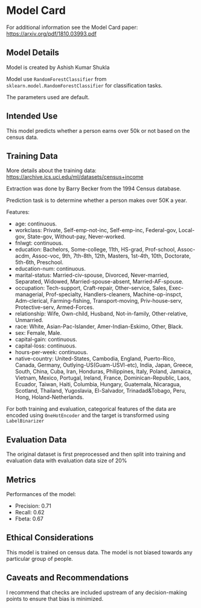 # Model Card

For additional information see the Model Card paper: https://arxiv.org/pdf/1810.03993.pdf

## Model Details
Model is created by Ashish Kumar Shukla

Model use `RandomForestClassifier` from `sklearn.model.RandomForestClassifier` for classification tasks.

The parameters used are default.

## Intended Use
This model predicts whether a person earns over 50k or not based on the census data.

## Training Data
More details about the training data: https://archive.ics.uci.edu/ml/datasets/census+income

Extraction was done by Barry Becker from the 1994 Census database.

Prediction task is to determine whether a person makes over 50K a year.

Features:
 - age: continuous.
 - workclass: Private, Self-emp-not-inc, Self-emp-inc, Federal-gov, Local-gov, State-gov, Without-pay, Never-worked.
 - fnlwgt: continuous.
 - education: Bachelors, Some-college, 11th, HS-grad, Prof-school, Assoc-acdm, Assoc-voc, 9th, 7th-8th, 12th, Masters, 1st-4th, 10th, Doctorate, 5th-6th, Preschool.
 - education-num: continuous.
 - marital-status: Married-civ-spouse, Divorced, Never-married, Separated, Widowed, Married-spouse-absent, Married-AF-spouse.
 - occupation: Tech-support, Craft-repair, Other-service, Sales, Exec-managerial, Prof-specialty, Handlers-cleaners, Machine-op-inspct, Adm-clerical, Farming-fishing, Transport-moving, Priv-house-serv, Protective-serv, Armed-Forces.
 - relationship: Wife, Own-child, Husband, Not-in-family, Other-relative, Unmarried.
 - race: White, Asian-Pac-Islander, Amer-Indian-Eskimo, Other, Black.
 - sex: Female, Male.
 - capital-gain: continuous.
 - capital-loss: continuous.
 - hours-per-week: continuous.
 - native-country: United-States, Cambodia, England, Puerto-Rico, Canada, Germany, Outlying-US(Guam-USVI-etc), India, Japan, Greece, South, China, Cuba, Iran, Honduras, Philippines, Italy, Poland, Jamaica, Vietnam, Mexico, Portugal, Ireland, France, Dominican-Republic, Laos, Ecuador, Taiwan, Haiti, Columbia, Hungary, Guatemala, Nicaragua, Scotland, Thailand, Yugoslavia, El-Salvador, Trinadad&Tobago, Peru, Hong, Holand-Netherlands.

For both training and evaluation, categorical features of the data are encoded using `OneHotEncoder` and the target is transformed using `LabelBinarizer`


## Evaluation Data
The original dataset is first preprocessed and then split into training and evaluation data with evaluation data size of 20%

## Metrics
Performances of the model:
- Precision: 0.71 
- Recall: 0.62 
- Fbeta: 0.67

## Ethical Considerations
This model is trained on census data. The model is not biased towards any particular group of people.

## Caveats and Recommendations
I recommend that checks are included upstream of any decision-making points to ensure that bias is minimized.